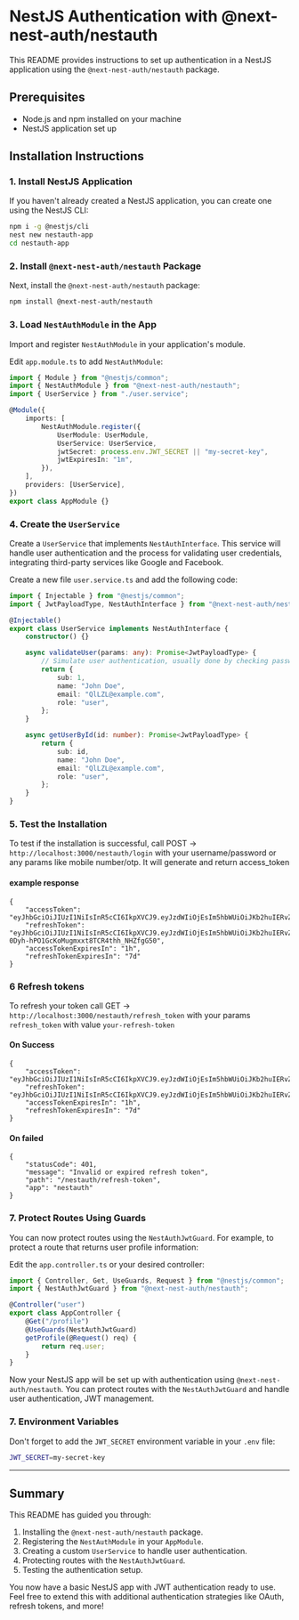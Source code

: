 # NestJS Authentication with @next-nest-auth/nestauth

This README provides instructions to set up authentication in a NestJS application using the `@next-nest-auth/nestauth` package.

## Prerequisites

-   Node.js and npm installed on your machine
-   NestJS application set up

## Installation Instructions

### 1. Install NestJS Application

If you haven't already created a NestJS application, you can create one using the NestJS CLI:

```bash
npm i -g @nestjs/cli
nest new nestauth-app
cd nestauth-app
```

### 2. Install `@next-nest-auth/nestauth` Package

Next, install the `@next-nest-auth/nestauth` package:

```bash
npm install @next-nest-auth/nestauth
```

### 3. Load `NestAuthModule` in the App

Import and register `NestAuthModule` in your application's module.

Edit `app.module.ts` to add `NestAuthModule`:

```typescript
import { Module } from "@nestjs/common";
import { NestAuthModule } from "@next-nest-auth/nestauth";
import { UserService } from "./user.service";

@Module({
    imports: [
        NestAuthModule.register({
            UserModule: UserModule,
            UserService: UserService,
            jwtSecret: process.env.JWT_SECRET || "my-secret-key",
            jwtExpiresIn: "1m",
        }),
    ],
    providers: [UserService],
})
export class AppModule {}
```

### 4. Create the `UserService`

Create a `UserService` that implements `NestAuthInterface`. This service will handle user authentication and the process for validating user credentials, integrating third-party services like Google and Facebook.

Create a new file `user.service.ts` and add the following code:

```typescript
import { Injectable } from "@nestjs/common";
import { JwtPayloadType, NestAuthInterface } from "@next-nest-auth/nestauth";

@Injectable()
export class UserService implements NestAuthInterface {
    constructor() {}

    async validateUser(params: any): Promise<JwtPayloadType> {
        // Simulate user authentication, usually done by checking password against database
        return {
            sub: 1,
            name: "John Doe",
            email: "QlLZL@example.com",
            role: "user",
        };
    }

    async getUserById(id: number): Promise<JwtPayloadType> {
        return {
            sub: id,
            name: "John Doe",
            email: "QlLZL@example.com",
            role: "user",
        };
    }
}
```

### 5. Test the Installation

To test if the installation is successful, call POST -> `http://localhost:3000/nestauth/login` with your username/password or any params like mobile number/otp. It will generate and return access_token

#### example response

```
{
    "accessToken": "eyJhbGciOiJIUzI1NiIsInR5cCI6IkpXVCJ9.eyJzdWIiOjEsIm5hbWUiOiJKb2huIERvZSIsImVtYWlsIjoiUWxMWkxAZXhhbXBsZS5jb20iLCJyb2xlIjoidXNlciIsIm1hY0lkIjoiMDI6NDI6YTQ6NGM6MjU6YjgiLCJpYXQiOjE3Mzg1NTgyMDQsImV4cCI6MTczODU2MTgwNH0.8RtsLfhIMwWXloT65UgCHOaDyZaVkXxcS1ER6hpZ9H4",
    "refreshToken": "eyJhbGciOiJIUzI1NiIsInR5cCI6IkpXVCJ9.eyJzdWIiOjEsIm5hbWUiOiJKb2huIERvZSIsImVtYWlsIjoiUWxMWkxAZXhhbXBsZS5jb20iLCJyb2xlIjoidXNlciIsIm1hY0lkIjoiMDI6NDI6YTQ6NGM6MjU6YjgiLCJpYXQiOjE3Mzg1NTgyMDQsImV4cCI6MTczOTE2MzAwNH0.eP70K-0Dyh-hPO1GcKoMugmxxt8TCR4thh_NHZfgG50",
    "accessTokenExpiresIn": "1h",
    "refreshTokenExpiresIn": "7d"
}
```

### 6 Refresh tokens

To refresh your token call GET -> `http://localhost:3000/nestauth/refresh_token` with your params `refresh_token` with value `your-refresh-token`

#### On Success

```
{
    "accessToken": "eyJhbGciOiJIUzI1NiIsInR5cCI6IkpXVCJ9.eyJzdWIiOjEsIm5hbWUiOiJKb2huIERvZSIsImVtYWlsIjoiUWxMWkxAZXhhbXBsZS5jb20iLCJyb2xlIjoidXNlciIsImlhdCI6MTczODU1OTQ0NCwiZXhwIjoxNzM4NTYzMDQ0fQ.l1aNl4s6f4KciTL7UGpKpTT_0RgQG51UJPi57GPcv9g",
    "refreshToken": "eyJhbGciOiJIUzI1NiIsInR5cCI6IkpXVCJ9.eyJzdWIiOjEsIm5hbWUiOiJKb2huIERvZSIsImVtYWlsIjoiUWxMWkxAZXhhbXBsZS5jb20iLCJyb2xlIjoidXNlciIsImlhdCI6MTczODU1OTQ0NCwiZXhwIjoxNzM5MTY0MjQ0fQ.RQbGBBiwOR6VT7632VSGvN2j0SLdjLc_dTksyWswB3s",
    "accessTokenExpiresIn": "1h",
    "refreshTokenExpiresIn": "7d"
}
```

#### On failed

```
{
    "statusCode": 401,
    "message": "Invalid or expired refresh token",
    "path": "/nestauth/refresh-token",
    "app": "nestauth"
}
```

### 7. Protect Routes Using Guards

You can now protect routes using the `NestAuthJwtGuard`. For example, to protect a route that returns user profile information:

Edit the `app.controller.ts` or your desired controller:

```typescript
import { Controller, Get, UseGuards, Request } from "@nestjs/common";
import { NestAuthJwtGuard } from "@next-nest-auth/nestauth";

@Controller("user")
export class AppController {
    @Get("/profile")
    @UseGuards(NestAuthJwtGuard)
    getProfile(@Request() req) {
        return req.user;
    }
}
```

Now your NestJS app will be set up with authentication using `@next-nest-auth/nestauth`. You can protect routes with the `NestAuthJwtGuard` and handle user authentication, JWT management.

### 7. Environment Variables

Don't forget to add the `JWT_SECRET` environment variable in your `.env` file:

```bash
JWT_SECRET=my-secret-key
```

---

## Summary

This README has guided you through:

1. Installing the `@next-nest-auth/nestauth` package.
2. Registering the `NestAuthModule` in your `AppModule`.
3. Creating a custom `UserService` to handle user authentication.
4. Protecting routes with the `NestAuthJwtGuard`.
5. Testing the authentication setup.

You now have a basic NestJS app with JWT authentication ready to use. Feel free to extend this with additional authentication strategies like OAuth, refresh tokens, and more!
